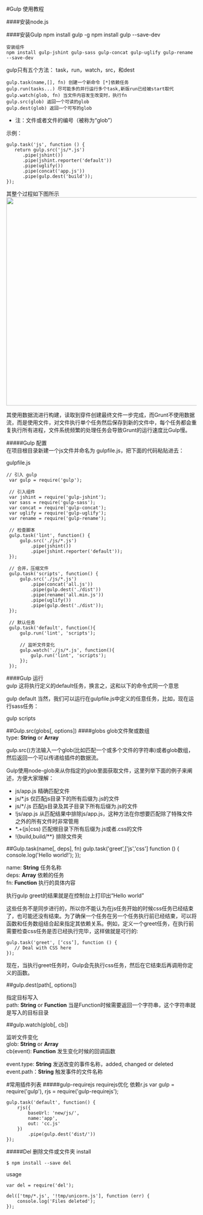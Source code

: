#Gulp 使用教程

####安装node.js

####安装Gulp
    npm install gulp -g
    npm install gulp --save-dev
    
    安装组件
    npm install gulp-jshint gulp-sass gulp-concat gulp-uglify gulp-rename --save-dev 
    
gulp只有五个方法： task，run，watch，src，和dest

    gulp.task(name,[], fn) 创建一个新命令 [*]依赖任务
    gulp.run(tasks...) 尽可能多的并行运行多个task,新版run已经被start取代
    gulp.watch(glob, fn) 当文件内容发生改变时，执行fn
    gulp.src(glob) 返回一个可读的glob
    gulp.dest(glob) 返回一个可写的glob
    
* 注：文件或者文件的编号（被称为“glob”）

示例：

	gulp.task('js', function () {
	   return gulp.src('js/*.js')
	      .pipe(jshint())
	      .pipe(jshint.reporter('default'))
	      .pipe(uglify())
	      .pipe(concat('app.js'))
	      .pipe(gulp.dest('build'));
	});
	
其整个过程如下图所示
<img src="http://p0.qhimg.com/t01c6591bd2705a2ee7.png" style="width:550px;"/>

其使用数据流进行构建，读取到穿件创建最终文件一步完成，而Grunt不使用数据流，而是使用文件，对文件执行单个任务然后保存到新的文件中，每个任务都会重复执行所有进程，文件系统频繁的处理任务会导致Grunt的运行速度比Gulp慢。



#####Gulp 配置    
在项目根目录新建一个js文件并命名为 gulpfile.js，把下面的代码粘贴进去：
    
    
gulpfile.js
 
	// 引入 gulp 
	 var gulp = require('gulp'); 
	
	 // 引入组件 
	 var jshint = require('gulp-jshint'); 
	 var sass = require('gulp-sass'); 
	 var concat = require('gulp-concat'); 
	 var uglify = require('gulp-uglify'); 
	 var rename = require('gulp-rename');
	
	 // 检查脚本 
	 gulp.task('lint', function() { 
	     gulp.src('./js/*.js') 
	         .pipe(jshint()) 
	         .pipe(jshint.reporter('default')); 
	 });
	
	 // 合并，压缩文件 
	 gulp.task('scripts', function() { 
	     gulp.src('./js/*.js') 
	         .pipe(concat('all.js')) 
	         .pipe(gulp.dest('./dist')) 
	         .pipe(rename('all.min.js')) 
	         .pipe(uglify()) 
	         .pipe(gulp.dest('./dist')); 
	 });
	
	 // 默认任务 
	 gulp.task('default', function(){ 
	     gulp.run('lint', 'scripts');
	
	     // 监听文件变化 
	     gulp.watch('./js/*.js', function(){ 
	         gulp.run('lint', 'scripts'); 
	     }); 
	 }); 

####Gulp 运行    
gulp
这将执行定义的default任务，换言之，这和以下的命令式同一个意思

gulp default
当然，我们可以运行在gulpfile.js中定义的任意任务，比如，现在运行sass任务：

gulp scripts

##Gulp.src(globs[, options])
####globs
glob文件聚或数组<br/>
type: **String** or **Array**




gulp.src()方法输入一个glob(比如匹配一个或多个文件的字符串)或者glob数组，然后返回一个可以传递给插件的数据流。

Gulp使用node-glob来从你指定的glob里面获取文件，这里列举下面的例子来阐述，方便大家理解：

* js/app.js 精确匹配文件
* js/*.js 仅匹配js目录下的所有后缀为.js的文件
* js/*/.js 匹配js目录及其子目录下所有后缀为.js的文件
* !js/app.js 从匹配结果中排除js/app.js，这种方法在你想要匹配除了特殊文件之外的所有文件时非常管用
* *.+(js|css) 匹配根目录下所有后缀为.js或者.css的文件
* !{build,build/**} 排除文件夹


##Gulp.task(name[, deps], fn)
	gulp.task('greet’,['js','css'] function () {
	   console.log('Hello world!');
	});
	
name: **String**  任务名称<br/>
deps: **Array**  依赖的任务<br/>
fn:	 **Function** 执行的具体内容
	
	
执行gulp greet的结果就是在控制台上打印出“Hello world”

这些任务不是同步进行的，所以你不能认为在js任务开始的时候css任务已经结束了，也可能还没有结束。为了确保一个任务在另一个任务执行前已经结束，可以将函数和任务数组结合起来指定其依赖关系。例如，定义一个greet任务，在执行前需要检查css任务是否已经执行完毕，这样做就是可行的:

	gulp.task('greet', [‘css’], function () {
	   // Deal with CSS here
	});
	
现在，当执行greet任务时，Gulp会先执行css任务，然后在它结束后再调用你定义的函数。



##gulp.dest(path[, options])

指定目标写入<br/>
path: **String** or **Function**  当是Function时候需要返回一个字符串，这个字符串就是写入的目标目录


##gulp.watch(glob[, cb])

监听文件变化<br/>
glob: **String** or **Array** <br/>
cb(event): **Function** 发生变化时候的回调函数

event.type: **String** 发送改变的事件名称，added, changed or deleted<br/>
event.path：**String**	触发事件的文件名称




#常用插件列表
#####gulp-requirejs requirejs优化 依赖r.js
	var gulp = require('gulp'),
	    rjs = require('gulp-requirejs');
	
	
	gulp.task('default', function() {
	    rjs({
	        baseUrl: 'new/js/',
	        name:'app',
	        out: 'cc.js'
	    })
	        .pipe(gulp.dest('dist/'))
	});
#####Del 删除文件或文件夹
install

	$ npm install --save del
usage

	var del = require('del');
	
	del(['tmp/*.js', '!tmp/unicorn.js'], function (err) {
	    console.log('Files deleted');
	});

